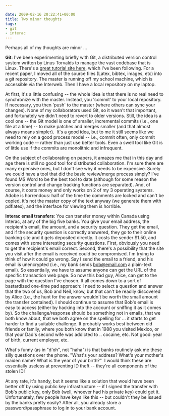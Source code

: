 ```yaml
---

date: 2009-02-16 20:22:41+00:00
title: Two minor thoughts
tags:
- git
- interac
---
```


Perhaps all of my thoughts are minor ...

**Git**: I've been experimenting briefly with Git, a distributed version control system written by Linus Torvalds to manage the vast codebase that is Linux. There's a [great tutorial site here](http://learn.github.com), which I've been following. For a recent paper, I moved all of the source files (Latex, bibtex, images, etc) into a git repository. The master is running off my school machine, which is accessible via the Interweb. Then I have a local repository on my laptop.

At first, it's a little confusing -- the whole idea is that there is no real need to synchronize with the master. Instead, you 'commit' to your local repository. If necessary, you then 'push' to the master (where others can sync your changes). None of my collaborators used Git, so it wasn't that important, and fortunately we didn't need to revert to older versions. Still, the idea is a cool one -- the Git model is one of smaller, incremental commits (i.e., one file at a time) -- to make patches and merges smaller (and that almost always means simpler).  It's a good idea, but to me it still seems like we need to rely on a good process model -- i.e., commit often, only commit working code -- rather than just use better tools. Even a swell tool like Git is of little use if the commits are monolithic and infrequent.

On the subject of collaborating on papers, it amazes me that in this day and age there is still no good tool for distributed collaboration. I'm sure there are many expensive ones, but I don't see why it needs to be expensive. Surely we could have a tool that did the basic review/merge process simply? I've found MS Word to be the best tool to date (although for some reason the version control and change tracking functions are separated). And, of course, it costs money and only works on 2 of my 3 operating systems. Adobe is horrendous: half of the time the comments are locked and can't be copied, it's not the master copy of the text anyway (we generate them with pdflatex), and the interface for viewing them is horrible.

**Interac email transfers**: You can transfer money within Canada using Interac, at any of the big five banks. You give your email address, the recipient's email, the amount, and a security question. They get the email, and if the security question is correctly answered, they go to their online banking site and it gets deposited directly. It costs the sender $1.50, and comes with some interesting security questions. First, obviously you need to get the recipient's email correct. Second, there's a possibility that the site you visit after the email is received could be compromised. I'm trying to think of how it could go wrong. Say I send the email to a friend, and his email is unencrypted (i.e., my bank sends bob@email.com a plain-text email). So essentially, we have to assume anyone can get the URL of the specific transaction web page. So now this bad guy, Alice, can get to the page with the question I've chosen. It all comes down to a sort of bastardized one-time pad approach: I need to select a question and answer that the two of us, Bob and Neil, know, but that can't be readily discovered by Alice (i.e., the hunt for the answer wouldn't be worth the small amount the transfer contained). I should continue to assume that Bob's email is easy to access (either by hacking into the account or sniffing it as it comes by). So the challenge/response should be something not in emails, that we both know about, that we both agree on the spelling for ... it starts to get harder to find a suitable challenge. It probably works best between old friends or family, where you both know that in 1988 you visited Mexico, or that your Dad's second wife was addicted to .. cocaine, etc. Not good: year of birth, current employer, etc.

What's funny (as in "d'oh", not "haha") is that banks routinely ask me these silly questions over the phone. "What's your address? What's your mother's maiden name? What is the year of your birth?"  I would think these are essentially useless at preventing ID theft -- they're all components of the stolen ID!

At any rate, it's handy, but it seems like a solution that would have been better off by using public key infrastructure -- if I signed the transfer with Bob's public key, only Bob (well, whoever had his private key) could get it. Unfortunately, few people have keys like this -- but couldn't they be issued by the banks pretty easily? After all, you already store a password/passphrase to log in to your bank account.

